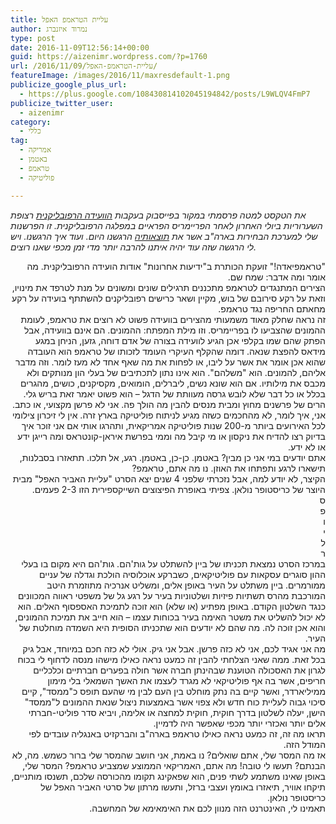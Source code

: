 ```yaml
---
title: עליית הטראמפ האפל
author: נמרוד איזנברג
type: post
date: 2016-11-09T12:56:14+00:00
guid: https://aizenimr.wordpress.com/?p=1760
url: /2016/11/09/עליית-הטראמפ-האפל/
featureImage: /images/2016/11/maxresdefault-1.png
publicize_google_plus_url:
  - https://plus.google.com/108430814102045194842/posts/L9WLQV4FmP7
publicize_twitter_user:
  - aizenimr
category:
  - כללי
tag:
  - אמריקה
  - באטמן
  - טראמפ
  - פוליטיקה

---
```

_את הטקסט למטה פרסמתי במקור בפייסבוק בעקבות [הוועידה הרפובליקנית][1] רצופת השערוריות ביולי האחרון לאחר הפריימריס הפראיים במפלגה הרפובליקנית. זו הפרשנות שלי למערכת הבחירות בארה"ב אשר את [תוצאותיה][2] הרגשנו היום. ועוד איך הרגשנו. ויש לי הרגשה שזה עוד יהיה איתנו להרבה יותר מדי זמן מכפי שאנו רוצים._

<div id="js_n">
  <div dir="rtl">
    <p>
      "טראמפיאדה!" זועקת הכותרת ב"ידיעות אחרונות" אודות הועידה הרפובליקנית. מה אומר ומה אדבר: שמח שם.<br /> הצירים המתנגדים לטראמפ מתכננים תרגילים שונים ומשונים על מנת לטרפד את מינויו, וזאת על רקע סירובם של בוש, מקיין ושאר כרישים רפובליקנים להשתתף בועידה על רקע מחאתם החריפה נגד טראמפ.<br /> זה נראה שחלק מאוד משמעותי מהצירים בוועידה פשוט לא רוצים את טראמפ, לעומת ההמונים שהצביעו לו בפריימריס. וזו מילת המפתח: ההמונים. הם אינם בוועידה, אבל הפתק שהם שמו בקלפי אכן הגיע לוועידה בצורה של אדם דוחה, גזען, הניחן במגע מידאס להפצת שנאה. דומה שהקלף העיקרי העומד לזכותו של טראמפ הוא העובדה שהוא אכן אומר את אשר על ליבו, או לפחות את מה שאף אחד לא מעז לומר. וזה מדבר אליהם, להמונים. הוא "משלהם". הוא אינו נתון לתכתיבים של בעלי הון מנותקים ולא מכבס את מילותיו. אם הוא שונא נשים, ליברלים, הומואים, מקסיקנים, כושים, מהגרים בכלל או כל דבר שלא לובש גרסה מעוותת של הדגל – הוא פשוט יאמר זאת בריש גלי.<br /> הרים של פרשנים מחוץ ומבית מנסים להבין מה הולך פה. אני לא פרשן מקצועי, או כתב. אני, איך לומר, לא מהחכמים כשזה מגיע לניתוח פוליטיקה בארץ זרה. אין לי זיכרון צילומי לכל האירועים ביותר מ-200 שנות פוליטיקה אמריקאית, ותהרגו אותי אם אני זוכר איך בדיוק רצו להדיח את ניקסון או מי קיבל מה וממי בפרשת איראן-קונטראס ומה רייגן ידע או לא ידע.<br /> אתם יודעים במי אני כן מבין? באטמן. כן-כן, באטמן. רגע, אל תלכו. תתאזרו בסבלנות, תישארו לרגע ותפתחו את האוזן. נו מה אתם, טראמפ?<br /> הקיצר, לא יודע למה, אבל נזכרתי שלפני 4 שנים יצא הסרט "עליית האביר האפל" מבית היוצר של כריסטופר נולאן. צפיתי באופרת הפיצוצים השייקספירית הזו 2-3 פעמים.<br /> ס<br /> פ<br /> ו<br /> י<br /> ל<br /> ר<br /> במרכז הסרט נמצאת תכניתו של ביין להשתלט על גות'הם. גות'הם היא מקום בו בעלי ההון סוגרים עסקאות עם פוליטיקאים, כשברקע אוכלוסיה הולכת וגדלה של עניים ממורמרים. ביין משתלט על העיר באופן אלים, ומשליט אנרכיה מתוזמרת היטב המורכבת מהרס תשתיות פיזיות ושלטוניות בעיר על רגע גל של משפטי ראווה המכוונים כנגד השלטון הקודם. באופן מפתיע (או שלא) הוא זוכה לתמיכת האספסוף האלים. הוא לא יכול להשליט את משטר האימה בעיר בכוחות עצמו – הוא חייב את תמיכת ההמונים, והוא אכן זוכה לה. מה שהם לא יודעים הוא שתכניתו הסופית היא השמדה מוחלטת של העיר.<br /> מה אני אגיד לכם, אני לא כזה פרשן. אבל אני גיק. אולי לא כזה חכם במיוחד, אבל גיק בכל זאת. ממה שאני הצלחתי להבין זה כמעט נראה כאילו מישהו מנסה לדחוף לי בכוח לגרון את האסכולה הטוענת שבהינתן חברה אשר חולה בפערים חברתיים וכלכליים חריפים, אשר בה אף פוליטיקאי לא מגרד לעצמו את האשך השמאלי בלי מימון ממיליארדר, ואשר קיים בה נתק מוחלט בין העם לבין מי שהעם תופס כ"ממסד", קיים סיכוי גבוה לעליית כוח חדש ולא צפוי אשר באמצעות ניצול שנאת ההמונים ל"ממסד" הישן, יעלה לשלטון בדרך חוקית, חוקית למחצה או אלימה, ויביא סדר פוליטי-חברתי אלים יותר ואכזרי יותר מכפי שאפשר היה לדמיין.<br /> תראו מה זה, זה כמעט נראה כאילו טראמפ בארה"ב והברקזיט באנגליה עובדים לפי המודל הזה.<br /> אז מה המסר שלי, אתם שואלים? נו באמת, אני חושב שהמסר שלי ברור כשמש. מה, לא הבנתם? תעשו לי טובה! מה אתם, האמריקאי הממוצע שמצביע טראמפ? המסר שלי, באופן שאינו משתמע לשתי פנים, הוא שפאקינג תקומו מהכורסה שלכם, תשנסו מותניים, תיקחו אוויר, תיאזרו באומץ ועצבי ברזל, ותעשו מרתון של סרטי האביר האפל של כריסטופר נולאן.<br /> תאמינו לי, האינטרנט הזה מנוון לכם את האימאימא של המחשבה.
    </p>
  </div>
</div>

 [1]: http://www.maariv.co.il/news/world/Article-550391
 [2]: http://usaelections.walla.co.il/item/3011723